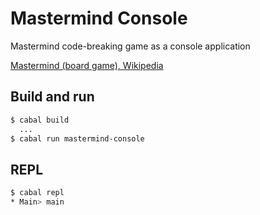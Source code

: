 # Mastermind Console
Mastermind code-breaking game as a console application

[Mastermind (board game), Wikipedia](https://en.wikipedia.org/wiki/Mastermind_(board_game))

## Build and run
```bash
$ cabal build
  ...
$ cabal run mastermind-console
```

## REPL

```bash
$ cabal repl
* Main> main
```

